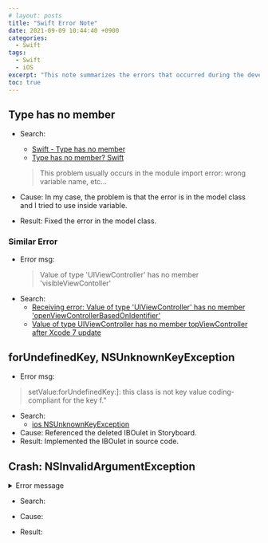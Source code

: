 ```yaml
---
# layout: posts
title: "Swift Error Note"
date: 2021-09-09 10:44:40 +0900
categories:
  - Swift
tags:
  - Swift
  - iOS
excerpt: "This note summarizes the errors that occurred during the development of Swift."
toc: true
---
```


## Type has no member
- Search:
    - [Swift - Type has no member](https://stackoverflow.com/questions/37355179/swift-type-has-no-member)
    - [Type has no member? Swift](https://developer.apple.com/forums/thread/655666)

  > This problem usually occurs in the module import error: wrong variable name, etc... 

- Cause: In my case, the problem is that the error is in the model class and I tried to use inside variable.
    
- Result: Fixed the error in the model class.


### Similar Error
- Error msg: 
  > Value of type 'UIViewController' has no member 'visibleViewContoller'
- Search:
  - [Receiving error: Value of type 'UIViewController' has no member 'openViewControllerBasedOnIdentifier'](https://stackoverflow.com/questions/46039287/receiving-error-value-of-type-uiviewcontroller-has-no-member-openviewcontrol)
  - [Value of type UIViewController has no member topViewController after Xcode 7 update](https://stackoverflow.com/questions/32815337/value-of-type-uiviewcontroller-has-no-member-topviewcontroller-after-xcode-7-upd)



## forUndefinedKey, NSUnknownKeyException
- Error msg:
> setValue:forUndefinedKey:]: this class is not key value coding-compliant for the key f."

- Search:
  - [ios NSUnknownKeyException](https://m.blog.naver.com/akj61300/220063207476)
- Cause: Referenced the deleted IBOulet in Storyboard.
- Result: Implemented the IBOulet in source code.


## Crash: NSInvalidArgumentException
<details>
  <summary>Error message</summary>
{% highlight bash %}
  2021-08-05 21:55:52.203428+0900 SmokingArea[8667:1145459] *** Terminating app due to uncaught exception 'NSInvalidArgumentException', reason: 'Invalid Region <center:+37.29994550, +126.89833000 span:+189.78684392, +130.01675267>'   
*** First throw call stack:   
(   
	0   CoreFoundation                      0x00007fff2041daf2 __exceptionPreprocess + 242   
	1   libobjc.A.dylib                     0x00007fff20177e78 objc_exception_throw + 48   
	2   CoreFoundation                      0x00007fff2041d793 -[NSException init] + 0   
	3   MapKit                              0x00007fff2f6efcc8 -[MKMapView setRegion:animated:] + 687   
	4   SmokingArea                         0x0000000108c66fa8 $s11SmokingArea14ViewControllerC15mapScaleStepperyySo9UIStepperCF + 1256   
	5   SmokingArea                         0x0000000108c67034 $s11SmokingArea14ViewControllerC15mapScaleStepperyySo9UIStepperCFTo + 68    
	6   UIKitCore                           0x00007fff2467b62e -[UIApplication sendAction:to:from:forEvent:] + 83    
	7   UIKitCore                           0x00007fff23fa496c -[UIControl sendAction:to:forEvent:] + 223    
	8   UIKitCore                           0x00007fff23fa4c8f -[UIControl     _sendActionsForEvents:withEvent:] + 332   
	9   UIKitCore                           0x00007fff24a68f0a -[UIStepperHorizontalVisualElement _updateCount:] + 367   
	10  UIKitCore                           0x00007fff24a68be0 -[UIStepperHorizontalVisualElement endTrackingWithTouch:withEvent:] + 33   
	11  UIKitCore                           0x00007fff23fd0750 -[UIStepper endTrackingWithTouch:withEvent:] + 95   
	12  UIKitCore                           0x00007fff23fa3549 -[UIControl touchesEnded:withEvent:] + 453   
	13  UIKitCore                           0x00007fff246b7d6a -[UIWindow _sendTouchesForEvent:] + 1287   
	14  UIKitCore                           0x00007fff246b9be3 -[UIWindow sendEvent:] + 4774   
	15  UIKitCore                           0x00007fff246938f6 -[UIApplication sendEvent:] + 633   
	16  UIKitCore                           0x00007fff2472439c __processEventQueue + 13895   
	17  UIKitCore                           0x00007fff2471ad0f __eventFetcherSourceCallback + 104   
	18  CoreFoundation                      0x00007fff2038c37a __CFRUNLOOP_IS_CALLING_OUT_TO_A_SOURCE0_PERFORM_FUNCTION__ + 17   
	19  CoreFoundation                      0x00007fff2038c272 __CFRunLoopDoSource0 + 180   
	20  CoreFoundation                      0x00007fff2038b754 __CFRunLoopDoSources0 + 248   
	21  CoreFoundation                      0x00007fff20385f1f __CFRunLoopRun + 878   
	22  CoreFoundation                      0x00007fff203856c6 CFRunLoopRunSpecific + 567   
	23  GraphicsServices                    0x00007fff2b76adb3 GSEventRunModal + 139   
	24  UIKitCore                           0x00007fff24675187 -[UIApplication _run] + 912   
	25  UIKitCore                           0x00007fff2467a038 UIApplicationMain + 101   
	26  libswiftUIKit.dylib                 0x00007fff541545f2 $s5UIKit17UIApplicationMainys5Int32VAD_SpySpys4Int8VGGSgSSSgAJtF + 98   
	27  SmokingArea                         0x0000000108c6c62a $sSo21UIApplicationDelegateP5UIKitE4mainyyFZ + 122   
	28  SmokingArea                         0x0000000108c6c59e $s11SmokingArea11AppDelegateC5$mainyyFZ + 46   
	29  SmokingArea                         0x0000000108c6c679 main + 41   
	30  libdyld.dylib                       0x00007fff20256409 start + 1   
	31  ???                                 0x0000000000000001 0x0 + 1   
)   
libc++abi.dylib: terminating with uncaught exception of type NSException   
*** Terminating app due to uncaught exception 'NSInvalidArgumentException', reason: 'Invalid Region <center:+37.29994550, +126.89833000 span:+189.78684392, +130.01675267>'   
terminating with uncaught exception of type NSException    
CoreSimulator 732.18.0.2 - Device: iPhone 12 Pro Max (C3DAD0D5-84C9-4EA4-8E41-76B189B5C107) - Runtime: iOS 14.2 (18B79) - DeviceType: iPhone 12 Pro Max    
{% endhighlight %}
</details>

- Search:

- Cause:
- Result: